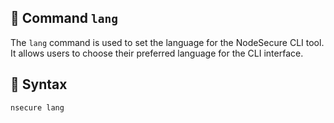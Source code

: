 ## 📝 Command `lang`

The `lang` command is used to set the language for the NodeSecure CLI tool. It allows users to choose their preferred language for the CLI interface.

## 📜 Syntax

```bash
nsecure lang
```
